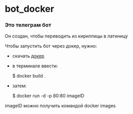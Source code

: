 # bot_docker
### Это телеграм бот
Он создан, чтобы переводить из кириллицы в латиницу

Чтобы запустить бот через докер, нужно:
- скачать [докер](https://docs.docker.com/desktop/install/mac-install/)
- в терминале ввести: 

    $ docker build .

- затем: 

    $ docker run -d -p 80:80 imageID

imageID можно получить командой docker images
